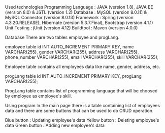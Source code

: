 Used technologies
Programming Language : JAVA (version 1.8), JAVA EE (version 8.0) & JSTL (version 1.2)
Database : MySQL (version 8.0.11) & MySQL Connector (version 8.0.13)
Framework : Spring (version 4.3.20.RELEASE), Hibernate (version 5.3.7.Final), Bootstrap (version 4.1.1)
Unit Testing : jUnit (version 4.12)
Buildtool : Maven (version 4.0.0)


Database
There are two tables employee and progLang.

employee table
id INT AUTO_INCREMENT PRIMARY KEY,
name VARCHAR(255),
gender VARCHAR(255),
address VARCHAR(255),
phone_number VARCHAR(255),
email VARCHAR(255),
skill VARCHAR(255);

Employee table contains all employees data like name, gender, address, etc.

progLang table
id INT AUTO_INCREMENT PRIMARY KEY,
progLang VARCHAR(255);

ProgLang table contains list of programming language that will be choosed by employee as employee's skill.


Using program
In the main page there is a table containing list of employees data and there are some buttons that can be used to do
CRUD operation.

Blue button : Updating employee's data
Yellow button : Deleting employee's data
Green button : Adding new employee's data
